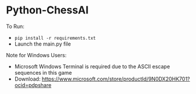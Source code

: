 # Python-ChessAI

To Run:
- `pip install -r requirements.txt`
- Launch the main.py file

Note for Windows Users:
- Microsoft Windows Terminal is required due to the ASCII escape sequences in this game
- Download: https://www.microsoft.com/store/productId/9N0DX20HK701?ocid=pdpshare